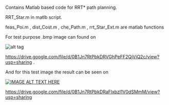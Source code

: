 Contains Matlab based code for RRT* path planning.

RRT_Star.m in matlb script.

feas_Poi.m , dist_Cost.m , che_Path.m , rrt_Star_Ext.m are matlab functions

For test purpose .bmp image can found on

![alt tag](https://lh5.googleusercontent.com/NBRv3waUscExj_GioI-bidqwb6huq4tXK88L6jFz420232he-G6JMchpl_KO3X-BkVSMQHgvzm8=w1342-h547)

https://drive.google.com/file/d/0B1Jn7RtPbkDRVGhPeFF2QjViQ2c/view?usp=sharing . 

And for this test image the result can be seen on

[![IMAGE ALT TEXT HERE](http://img.youtube.com/vi/E_MC7vWb62A/0.jpg)](https://www.youtube.com/watch?v=E_MC7vWb62A)

https://drive.google.com/file/d/0B1Jn7RtPbkDRaFlxbzl1V0dSMmM/view?usp=sharing


